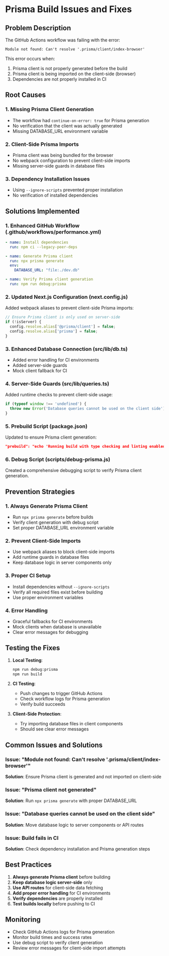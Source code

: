 # Prisma Build Issues and Fixes

## Problem Description

The GitHub Actions workflow was failing with the error:
```
Module not found: Can't resolve '.prisma/client/index-browser'
```

This error occurs when:
1. Prisma client is not properly generated before the build
2. Prisma client is being imported on the client-side (browser)
3. Dependencies are not properly installed in CI

## Root Causes

### 1. Missing Prisma Client Generation
- The workflow had `continue-on-error: true` for Prisma generation
- No verification that the client was actually generated
- Missing DATABASE_URL environment variable

### 2. Client-Side Prisma Imports
- Prisma client was being bundled for the browser
- No webpack configuration to prevent client-side imports
- Missing server-side guards in database files

### 3. Dependency Installation Issues
- Using `--ignore-scripts` prevented proper installation
- No verification of installed dependencies

## Solutions Implemented

### 1. Enhanced GitHub Workflow (.github/workflows/performance.yml)

```yaml
- name: Install dependencies
  run: npm ci --legacy-peer-deps

- name: Generate Prisma client
  run: npx prisma generate
  env:
    DATABASE_URL: "file:./dev.db"

- name: Verify Prisma client generation
  run: npm run debug:prisma
```

### 2. Updated Next.js Configuration (next.config.js)

Added webpack aliases to prevent client-side Prisma imports:
```javascript
// Ensure Prisma client is only used on server-side
if (!isServer) {
  config.resolve.alias['@prisma/client'] = false;
  config.resolve.alias['prisma'] = false;
}
```

### 3. Enhanced Database Connection (src/lib/db.ts)

- Added error handling for CI environments
- Added server-side guards
- Mock client fallback for CI

### 4. Server-Side Guards (src/lib/queries.ts)

Added runtime checks to prevent client-side usage:
```javascript
if (typeof window !== 'undefined') {
  throw new Error('Database queries cannot be used on the client side');
}
```

### 5. Prebuild Script (package.json)

Updated to ensure Prisma client generation:
```json
"prebuild": "echo 'Running build with type checking and linting enabled' && npx prisma generate"
```

### 6. Debug Script (scripts/debug-prisma.js)

Created a comprehensive debugging script to verify Prisma client generation.

## Prevention Strategies

### 1. Always Generate Prisma Client
- Run `npx prisma generate` before builds
- Verify client generation with debug script
- Set proper DATABASE_URL environment variable

### 2. Prevent Client-Side Imports
- Use webpack aliases to block client-side imports
- Add runtime guards in database files
- Keep database logic in server components only

### 3. Proper CI Setup
- Install dependencies without `--ignore-scripts`
- Verify all required files exist before building
- Use proper environment variables

### 4. Error Handling
- Graceful fallbacks for CI environments
- Mock clients when database is unavailable
- Clear error messages for debugging

## Testing the Fixes

1. **Local Testing**:
   ```bash
   npm run debug:prisma
   npm run build
   ```

2. **CI Testing**:
   - Push changes to trigger GitHub Actions
   - Check workflow logs for Prisma generation
   - Verify build succeeds

3. **Client-Side Protection**:
   - Try importing database files in client components
   - Should see clear error messages

## Common Issues and Solutions

### Issue: "Module not found: Can't resolve '.prisma/client/index-browser'"
**Solution**: Ensure Prisma client is generated and not imported on client-side

### Issue: "Prisma client not generated"
**Solution**: Run `npx prisma generate` with proper DATABASE_URL

### Issue: "Database queries cannot be used on the client side"
**Solution**: Move database logic to server components or API routes

### Issue: Build fails in CI
**Solution**: Check dependency installation and Prisma generation steps

## Best Practices

1. **Always generate Prisma client** before building
2. **Keep database logic server-side** only
3. **Use API routes** for client-side data fetching
4. **Add proper error handling** for CI environments
5. **Verify dependencies** are properly installed
6. **Test builds locally** before pushing to CI

## Monitoring

- Check GitHub Actions logs for Prisma generation
- Monitor build times and success rates
- Use debug script to verify client generation
- Review error messages for client-side import attempts